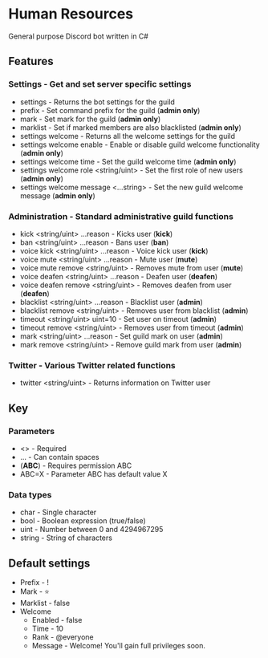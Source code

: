 # Human Resources

General purpose Discord bot written in C#

## Features

### Settings - Get and set server specific settings

* settings - Returns the bot settings for the guild
* prefix <char> - Set command prefix for the guild (**admin only**)
* mark <char> - Set mark for the guild (**admin only**)
* marklist <bool> - Set if marked members are also blacklisted (**admin only**)
* settings welcome - Returns all the welcome settings for the guild
* settings welcome enable <bool> - Enable or disable guild welcome functionality (**admin only**)
* settings welcome time <uint> - Set the guild welcome time (**admin only**)
* settings welcome role <string/uint> - Set the first role of new users (**admin only**)
* settings welcome message <...string> - Set the new guild welcome message (**admin only**)

### Administration - Standard administrative guild functions

* kick <string/uint> ...reason - Kicks user (**kick**)
* ban <string/uint> ...reason - Bans user (**ban**)
* voice kick <string/uint> ...reason - Voice kick user (**kick**)
* voice mute <string/uint> ...reason - Mute user (**mute**)
* voice mute remove <string/uint> - Removes mute from user (**mute**)
* voice deafen <string/uint> ...reason - Deafen user (**deafen**)
* voice deafen remove <string/uint> - Removes deafen from user (**deafen**)
* blacklist <string/uint> ...reason - Blacklist user (**admin**)
* blacklist remove <string/uint> - Removes user from blacklist (**admin**)
* timeout <string/uint> uint=10 - Set user on timeout (**admin**)
* timeout remove <string/uint> - Removes user from timeout (**admin**)
* mark <string/uint> ...reason - Set guild mark on user (**admin**)
* mark remove <string/uint> - Remove guild mark from user (**admin**)

### Twitter - Various Twitter related functions

* twitter <string/uint> - Returns information on Twitter user

## Key

### Parameters

* <> - Required
* ... - Can contain spaces
* (**ABC**) - Requires permission ABC
* ABC=X - Parameter ABC has default value X

### Data types

* char - Single character
* bool - Boolean expression (true/false)
* uint - Number between 0 and 4294967295
* string - String of characters

## Default settings

* Prefix - !
* Mark - ⭐
* Marklist - false
* Welcome
  * Enabled - false
  * Time - 10
  * Rank - @everyone
  * Message - Welcome! You'll gain full privileges soon.
